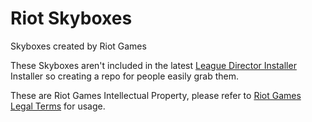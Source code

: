# Riot Skyboxes
Skyboxes created by Riot Games

These Skyboxes aren't included in the latest [League Director Installer](https://github.com/RiotGames/leaguedirector/) Installer so creating a repo for people easily grab them.

These are Riot Games Intellectual Property, please refer to [Riot Games Legal Terms](https://www.riotgames.com/en/legal) for usage.
